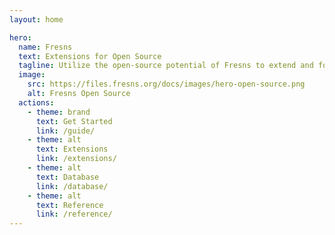 ```yaml
---
layout: home

hero:
  name: Fresns
  text: Extensions for Open Source
  tagline: Utilize the open-source potential of Fresns to extend and fortify its core capabilities. Our framework offers developers the flexibility to enhance the community experience and add personalized functionality.
  image:
    src: https://files.fresns.org/docs/images/hero-open-source.png
    alt: Fresns Open Source
  actions:
    - theme: brand
      text: Get Started
      link: /guide/
    - theme: alt
      text: Extensions
      link: /extensions/
    - theme: alt
      text: Database
      link: /database/
    - theme: alt
      text: Reference
      link: /reference/
---
```

